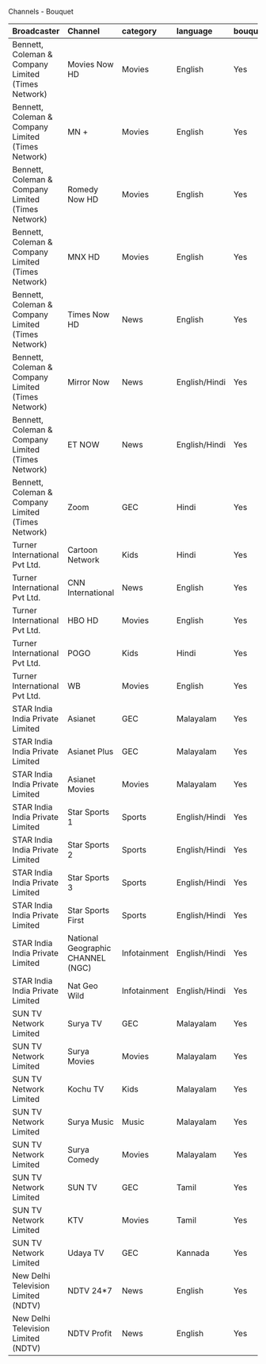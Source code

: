 Channels - Bouquet

|Broadcaster|Channel|category|language|bouquet|bouquetname|bouquetprice|definition|
|:--|:--|:--|:--|:--|:--|:--|:--|
|Bennett, Coleman & Company Limited (Times Network)|Movies Now HD|Movies|English|Yes|BOUQUET-3|20.00|HD|
|Bennett, Coleman & Company Limited (Times Network)|MN +|Movies|English|Yes|BOUQUET-3|20.00|HD|
|Bennett, Coleman & Company Limited (Times Network)|Romedy Now HD|Movies|English|Yes|BOUQUET-3|20.00|HD|
|Bennett, Coleman & Company Limited (Times Network)|MNX HD|Movies|English|Yes|BOUQUET-3|20.00|HD|
|Bennett, Coleman & Company Limited (Times Network)|Times Now HD|News|English|Yes|BOUQUET-3|20.00|HD|
|Bennett, Coleman & Company Limited (Times Network)|Mirror Now|News|English/Hindi|Yes|BOUQUET-3|20.00|SD|
|Bennett, Coleman & Company Limited (Times Network)|ET NOW|News|English/Hindi|Yes|BOUQUET-3|20.00|SD|
|Bennett, Coleman & Company Limited (Times Network)|Zoom|GEC|Hindi|Yes|BOUQUET-3|20.00|SD|
|Turner International Pvt Ltd.|Cartoon Network|Kids|Hindi|Yes|Turner Family HD Pack|12.50|SD|
|Turner International Pvt Ltd.|CNN International|News|English|Yes|Turner Family HD Pack|12.50|SD|
|Turner International Pvt Ltd.|HBO HD|Movies|English|Yes|Turner Family HD Pack|12.50|HD|
|Turner International Pvt Ltd.|POGO|Kids|Hindi|Yes|Turner Family HD Pack|12.50|SD|
|Turner International Pvt Ltd.|WB|Movies|English|Yes|Turner Family HD Pack|12.50|SD|
|STAR India India Private Limited|Asianet|GEC|Malayalam|Yes|Malayalam Value|39.00|SD|
|STAR India India Private Limited|Asianet Plus|GEC|Malayalam|Yes|Malayalam Value|39.00|SD|
|STAR India India Private Limited|Asianet Movies|Movies|Malayalam|Yes|Malayalam Value|39.00|SD|
|STAR India India Private Limited|Star Sports 1|Sports|English/Hindi|Yes|Malayalam Value|39.00|SD|
|STAR India India Private Limited|Star Sports 2|Sports|English/Hindi|Yes|Malayalam Value|39.00|SD|
|STAR India India Private Limited|Star Sports 3|Sports|English/Hindi|Yes|Malayalam Value|39.00|SD|
|STAR India India Private Limited|Star Sports First|Sports|English/Hindi|Yes|Malayalam Value|39.00|SD|
|STAR India India Private Limited|National Geographic CHANNEL (NGC)|Infotainment|English/Hindi|Yes|Malayalam Value|39.00|SD|
|STAR India India Private Limited|Nat Geo Wild|Infotainment|English/Hindi|Yes|Malayalam Value|39.00|SD|
|SUN TV Network Limited|Surya TV|GEC|Malayalam|Yes|Kerala Prime|35.00|SD|
|SUN TV Network Limited|Surya Movies|Movies|Malayalam|Yes|Kerala Prime|35.00|SD|
|SUN TV Network Limited|Kochu TV|Kids|Malayalam|Yes|Kerala Prime|35.00|SD|
|SUN TV Network Limited|Surya Music|Music|Malayalam|Yes|Kerala Prime|35.00|SD|
|SUN TV Network Limited|Surya Comedy|Movies|Malayalam|Yes|Kerala Prime|35.00|SD|
|SUN TV Network Limited|SUN TV|GEC|Tamil|Yes|Kerala Prime|35.00|SD|
|SUN TV Network Limited|KTV|Movies|Tamil|Yes|Kerala Prime|35.00|SD|
|SUN TV Network Limited|Udaya TV|GEC|Kannada|Yes|Kerala Prime|35.00|SD|
|New Delhi Television Limited (NDTV)|NDTV 24*7|News|English|Yes|NDTV SOUTH INFO|2.5|SD|
|New Delhi Television Limited (NDTV)|NDTV Profit|News|English|Yes|NDTV SOUTH INFO|2.5|SD|
